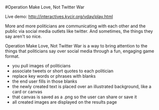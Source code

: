 #Operation Make Love, Not Twitter War

Live demo: http://interactives.kycir.org/vday/play.html

More and more politicians are communicating with each other and the public via social media outlets like twitter. And sometimes, the things they say aren't so nice.

Operation Make Love, Not Twitter War is a way to bring attention to the things that politicians say over social media through a fun, engaging game format.

- you pull images of politicians
- associate tweets or short quotes to each politician
- replace key words or phrases with blanks
- the end user fills in those blanks
- the newly created text is placed over an illustrated background, like a card or canvas
- that canvas is saved as a .png so the user can share or save it
- all created images are displayed on the results page
